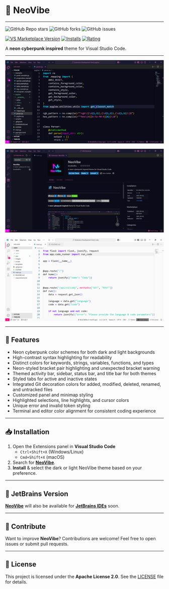 # 🌌 NeoVibe

---

![GitHub Repo stars](https://img.shields.io/github/stars/BirukBelihu/neovibe?style=flat-square&logo=github)
![GitHub forks](https://img.shields.io/github/forks/BirukBelihu/neovibe?style=flat-square&logo=github)
![GitHub issues](https://img.shields.io/github/issues/BirukBelihu/neovibe?style=flat-square)

[![VS Marketplace Version](https://img.shields.io/visual-studio-marketplace/v/birukbelihu.neovibe?style=flat-square&logo=visual-studio-code)](https://marketplace.visualstudio.com/items?itemName=birukbelihu.neovibe)
[![Installs](https://img.shields.io/visual-studio-marketplace/i/birukbelihu.neovibe?style=flat-square)](https://marketplace.visualstudio.com/items?itemName=birukbelihu.neovibe)
[![Rating](https://img.shields.io/visual-studio-marketplace/r/birukbelihu.neovibe?style=flat-square)](https://marketplace.visualstudio.com/items?itemName=birukbelihu.neovibe)

A **neon cyberpunk inspired** theme for Visual Studio Code.

---

![NeoVibe Sample](https://github.com/birukbelihu/neovibe/raw/main/images/sample_1.png)

![NeoVibe Sample 2](https://github.com/birukbelihu/neovibe/raw/main/images/sample_2.png)

![NeoVibe Sample 3](https://github.com/birukbelihu/neovibe/raw/main/images/sample_3.png)

---

## 🎨 Features

- Neon cyberpunk color schemes for both dark and light backgrounds
- High-contrast syntax highlighting for readability  
- Distinct colors for keywords, strings, variables, functions, and types  
- Neon-styled bracket pair highlighting and unexpected bracket warning  
- Themed activity bar, sidebar, status bar, and title bar for both themes  
- Styled tabs for active and inactive states  
- Integrated Git decoration colors for added, modified, deleted, renamed, and untracked files  
- Customized panel and minimap styling  
- Highlighted selections, line highlights, and cursor colors  
- Unique error and invalid token styling  
- Terminal and editor color alignment for consistent coding experience

---

## 📥 Installation

1. Open the Extensions panel in **Visual Studio Code**  
   - `Ctrl+Shift+X` (Windows/Linux)  
   - `Cmd+Shift+X` (macOS)  
2. Search for [**NeoVibe**](https://marketplace.visualstudio.com/items?itemName=birukbelihu.neovibe).  
3. **Install** & select the dark or light NeoVibe theme based on your preference.

---

## 🧩 JetBrains Version

[**NeoVibe**](https://plugins.jetbrains.com/) will also be available for [**JetBrains IDEs**](https://www.jetbrains.com/ides/) soon.

---

## 🙌 Contribute

Want to improve **NeoVibe**? Contributions are welcome! Feel free to open issues or submit pull requests.

---

## 📄 License

This project is licensed under the **Apache License 2.0**. See
the [LICENSE](https://github.com/birukbelihu/neovibe/blob/main/LICENSE) file for details.
